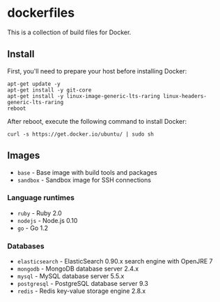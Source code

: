 # dockerfiles

This is a collection of build files for Docker.

## Install

First, you'll need to prepare your host before installing Docker:

```
apt-get update -y
apt-get install -y git-core
apt-get install -y linux-image-generic-lts-raring linux-headers-generic-lts-raring
reboot
```

After reboot, execute the following command to install Docker:

```
curl -s https://get.docker.io/ubuntu/ | sudo sh
```

## Images

- `base`    - Base image with build tools and packages
- `sandbox` - Sandbox image for SSH connections

### Language runtimes

- `ruby`   - Ruby 2.0
- `nodejs` - Node.js 0.10
- `go`     - Go 1.2

### Databases

- `elasticsearch` - ElasticSearch 0.90.x search engine with OpenJRE 7
- `mongodb`       - MongoDB database server 2.4.x
- `mysql`         - MySQL database server 5.5.x
- `postgresql`    - PostgreSQL database server 9.3
- `redis`         - Redis key-value storage engine 2.8.x